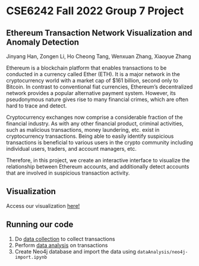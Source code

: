 # CSE6242 Fall 2022 Group 7 Project
## Ethereum Transaction Network Visualization and Anomaly Detection

Jinyang Han, Zongen Li, Ho Cheong Tang, Wenxuan Zhang, Xiaoyue Zhang

Ethereum is a blockchain platform that enables transactions to be conducted in a currency called Ether (ETH). It is a major network in the cryptocurrency world with a market cap of \$161 billion, second only to Bitcoin. In contrast to conventional fiat currencies, Ethereum’s decentralized network provides a popular alternative payment system. However, its pseudonymous nature gives rise to many financial crimes, which are often hard to trace and detect.

Cryptocurrency exchanges now comprise a considerable fraction of the financial industry. As with any other financial product, criminal activities, such as malicious transactions, money laundering, etc. exist in cryptocurrency transactions. Being able to easily identify suspicious transactions is beneficial to various users in the crypto community including individual users, traders, and account managers, etc.

Therefore, in this project, we create an interactive interface to visualize the relationship between Ethereum accounts, and additionally detect accounts that are involved in suspicious transaction activity.

## Visualization
Access our visualization [here!](https://cse6242-fall22-group7.github.io/eth-anomaly-detection/visualization/)

## Running our code
1. Do [data collection](https://github.com/cse6242-fall22-group7/eth-anomaly-detection/tree/main/dataCollection) to collect transactions
2. Perform [data analysis](https://github.com/cse6242-fall22-group7/eth-anomaly-detection/tree/main/dataAnalysis) on transactions
3. Create Neo4j database and import the data using `dataAnalysis/neo4j-import.ipynb`
